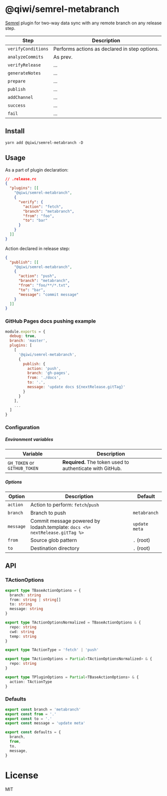 # @qiwi/semrel-metabranch
[Semrel](https://github.com/semantic-release/semantic-release) plugin for two-way data sync with any remote branch on any release step. 


| Step               | Description |
|--------------------|-------------|
| `verifyConditions` | Performs actions as declared in step options. |
| `analyzeCommits`   | As prev. |
| `verifyRelease`    | ... |
| `generateNotes`    | ... |
| `prepare`          | ... |
| `publish`          | ... |
| `addChannel`       | ... |
| `success`          | ... |
| `fail`             | ... |

## Install
```shell script
yarn add @qiwi/semrel-metabranch -D
```

## Usage
As a part of plugin declaration:
```json
// .release.rc
{
  "plugins": [[
    "@qiwi/semrel-metabranch",
    {
      "verify": {
        "action": "fetch",
        "branch": "metabranch",
        "from": "foo",
        "to": "bar"
      }
    }
  ]]
}
```
Action declared in release step:
```json
{
  "publish": [[
    "@qiwi/semrel-metabranch",
    {
      "action": "push",
      "branch": "metabranch",
      "from": "foo/**/*.txt",
      "to": "bar",
      "message": "commit message"
    }
  ]]
}
```

### GitHub Pages docs pushing example
```js
module.exports = {
  debug: true,
  branch: 'master',
  plugins: [
    [
      '@qiwi/semrel-metabranch',
      {
        publish: {
          action: 'push',
          branch: 'gh-pages',
          from: './docs',
          to: '.',
          message: 'update docs ${nextRelease.gitTag}'
        }
      }
    ],
    ...
  ]
}
```

### Configuration
##### Environment variables

| Variable                     | Description                                               |
|------------------------------| --------------------------------------------------------- |
| `GH_TOKEN` or `GITHUB_TOKEN` | **Required.** The token used to authenticate with GitHub. |

##### Options

| Option          | Description            | Default |
|-----------------|------------------------| --------|
| `action`        | Action to perform: `fetch`/`push` |
| `branch`        | Branch to push         | `metabranch` |
| `message`       | Commit message powered by lodash.template: `docs <%= nextRelease.gitTag %>` | `update meta` |
| `from`          | Source glob pattern    | `.` (root) |
| `to`            | Destination directory  | `.` (root) |


## API
### TActionOptions
```typescript
export type TBaseActionOptions = {
  branch: string
  from: string | string[]
  to: string
  message: string
}

export type TActionOptionsNormalized = TBaseActionOptions & {
  repo: string
  cwd: string
  temp: string
}

export type TActionType = 'fetch' | 'push'

export type TActionOptions = Partial<TActionOptionsNormalized> & {
  repo: string
}

export type TPluginOptions = Partial<TBaseActionOptions> & {
  action: TActionType
}
```

### Defaults
```typescript
export const branch = 'metabranch'
export const from = '.'
export const to = '.'
export const message = 'update meta'

export const defaults = {
  branch,
  from,
  to,
  message,
}
```

# License
MIT
